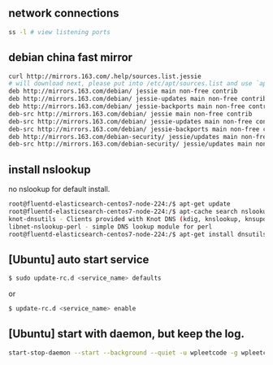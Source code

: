 ## network connections
```bash
ss -l # view listening ports
```

## debian china fast mirror
```bash
curl http://mirrors.163.com/.help/sources.list.jessie 
# will download next, please put into /etc/apt/sources.list and use `apt-get update`
deb http://mirrors.163.com/debian/ jessie main non-free contrib
deb http://mirrors.163.com/debian/ jessie-updates main non-free contrib
deb http://mirrors.163.com/debian/ jessie-backports main non-free contrib
deb-src http://mirrors.163.com/debian/ jessie main non-free contrib
deb-src http://mirrors.163.com/debian/ jessie-updates main non-free contrib
deb-src http://mirrors.163.com/debian/ jessie-backports main non-free contrib
deb http://mirrors.163.com/debian-security/ jessie/updates main non-free contrib
deb-src http://mirrors.163.com/debian-security/ jessie/updates main non-free contrib
```

## install nslookup
no nslookup for default install.
```bash
root@fluentd-elasticsearch-centos7-node-224:/$ apt-get update
root@fluentd-elasticsearch-centos7-node-224:/$ apt-cache search nslookup
knot-dnsutils - Clients provided with Knot DNS (kdig, knslookup, knsupdate)
libnet-nslookup-perl - simple DNS lookup module for perl
root@fluentd-elasticsearch-centos7-node-224:/$ apt-get install dnsutils
```

## [Ubuntu] auto start service

```bash
$ sudo update-rc.d <service_name> defaults
```
or 
```bash
$ update-rc.d <service_name> enable 
```
## [Ubuntu] start with daemon, but keep the log.
```bash
start-stop-daemon --start --background --quiet -u wpleetcode -g wpleetcode  --exec /usr/local/bin/uwsgi --  --ini /home/wpleetcode/leetcode.com/noj_uwsgi.ini
```
